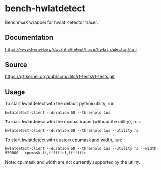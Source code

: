 # bench-hwlatdetect

Benchmark wrapper for hwlat_detector tracer.

## Documentation
https://www.kernel.org/doc/html/latest/trace/hwlat_detector.html

## Source
https://git.kernel.org/pub/scm/utils/rt-tests/rt-tests.git

## Usage
To start hwlatdetect with the default python utility, run:
```
hwlatdetect-client --duration 60 --threshold 1us
```

To start hwlatdetect with the manual tracer (without the utility), run:
```
hwlatdetect-client --duration 60 --threshold 1us --utility no
```

To start hwlatdetect with custom cpumask and width, run:
```
hwlatdetect-client --duration 60 --threshold 1us --utility no --width 950000 --cpumask ff,ffffffcf,fffffffc
```
Note: cpumask and width are not currently supported by the utility.



